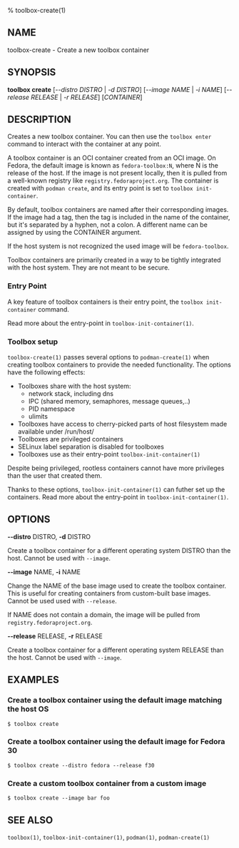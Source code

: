 % toolbox-create(1)

## NAME
toolbox\-create - Create a new toolbox container

## SYNOPSIS
**toolbox create** [*--distro DISTRO* | *-d DISTRO*]
               [*--image NAME* | *-i NAME*]
               [*--release RELEASE* | *-r RELEASE*]
               [*CONTAINER*]

## DESCRIPTION

Creates a new toolbox container. You can then use the `toolbox enter` command
to interact with the container at any point.

A toolbox container is an OCI container created from an OCI image. On Fedora,
the default image is known as `fedora-toolbox:N`, where N is the release of
the host. If the image is not present locally, then it is pulled from a
well-known registry like `registry.fedoraproject.org`. The container is
created with `podman create`, and its entry point is set to `toolbox
init-container`.

By default, toolbox containers are named after their corresponding images. If
the image had a tag, then the tag is included in the name of the container,
but it's separated by a hyphen, not a colon. A different name can be assigned
by using the CONTAINER argument.

If the host system is not recognized the used image will be `fedora-toolbox`.

Toolbox containers are primarily created in a way to be tightly integrated with
the host system. They are not meant to be secure.

### Entry Point

A key feature of toolbox containers is their entry point, the `toolbox
init-container` command.

Read more about the entry-point in `toolbox-init-container(1)`.

### Toolbox setup

`toolbox-create(1)` passes several options to `podman-create(1)` when creating
toolbox containers to provide the needed functionality. The options have the
following effects:

- Toolboxes share with the host system:
    - network stack, including dns
    - IPC (shared memory, semaphores, message queues,..)
    - PID namespace
    - ulimits
- Toolboxes have access to cherry-picked parts of host filesystem made
  available under /run/host/
- Toolboxes are privileged containers
- SELinux label separation is disabled for toolboxes
- Toolboxes use as their entry-point `toolbox-init-container(1)`

Despite being privileged, rootless containers cannot have more privileges than
the user that created them.

Thanks to these options, `toolbox-init-container(1)` can futher set up the
containers. Read more about the entry-point in `toolbox-init-container(1)`.

## OPTIONS ##

**--distro** DISTRO, **-d** DISTRO

Create a toolbox container for a different operating system DISTRO than the
host. Cannot be used with `--image`.

**--image** NAME, **-i** NAME

Change the NAME of the base image used to create the toolbox container. This
is useful for creating containers from custom-built base images. Cannot be used
used with `--release`.

If NAME does not contain a domain, the image will be pulled from
`registry.fedoraproject.org`.

**--release** RELEASE, **-r** RELEASE

Create a toolbox container for a different operating system RELEASE than the
host. Cannot be used with `--image`.

## EXAMPLES

### Create a toolbox container using the default image matching the host OS

```
$ toolbox create
```

### Create a toolbox container using the default image for Fedora 30

```
$ toolbox create --distro fedora --release f30
```

### Create a custom toolbox container from a custom image

```
$ toolbox create --image bar foo
```

## SEE ALSO

`toolbox(1)`, `toolbox-init-container(1)`, `podman(1)`, `podman-create(1)`
